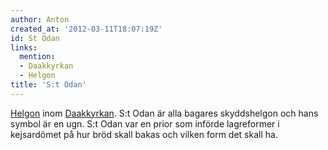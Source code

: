 ```yaml
---
author: Anton
created_at: '2012-03-11T18:07:19Z'
id: St Odan
links:
  mention:
  - Daakkyrkan
  - Helgon
title: 'S:t Odan'
---
```


[Helgon] inom [Daakkyrkan]. S:t Odan är alla bagares skyddshelgon och hans symbol är en ugn. S:t
Odan var en prior som införde lagreformer i kejsardömet på hur bröd skall bakas och vilken form det
skall ha.

  [Helgon]: Helgon
  [Daakkyrkan]: Daakkyrkan
